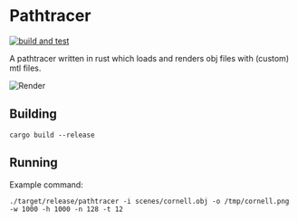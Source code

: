 # Pathtracer

[![build and test](https://github.com/daoo/pathtracer/actions/workflows/rust.yaml/badge.svg)](https://github.com/daoo/pathtracer/actions/workflows/rust.yaml)

A pathtracer written in rust which loads and renders obj files with (custom) mtl files.

![Render](https://raw.github.com/daoo/pathtracer/master/resources/cornell_1080x1080_2048.png)

## Building

    cargo build --release

## Running

Example command:

    ./target/release/pathtracer -i scenes/cornell.obj -o /tmp/cornell.png -w 1000 -h 1000 -n 128 -t 12
